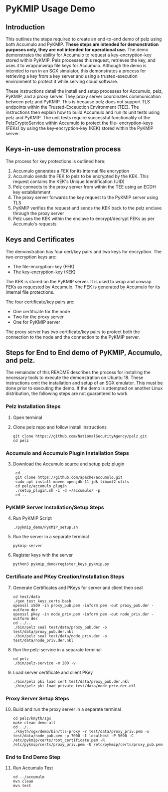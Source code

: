 # PyKMIP Usage Demo

## Introduction
This outlines the steps required to create an end-to-end demo of pelz using both Accumulo and
PyKMIP. **These steps are intended for demonstration purposes only, they are not intended for
operational use.** The demo demonstrates the ability for Accumulo to request a key-encryption-key
stored within PyKMIP. Pelz processes this request, retrieves the key, and uses it to wrap/unwrap
file keys for Accumulo. Although the demo is intended to run in an SGX simulator, this demonstrates
a process for retrieving a key from a key server and using a trusted-execution environment to
protect it while serving cloud software.

These instructions detail the install and setup processes for Accumulo, pelz, PyKMIP, and a proxy
server. They proxy server coordinates communication between pelz and PyKMIP. This is because pelz
does not support TLS endpoints within the Trusted-Exceuction Environment (TEE). The instructions
then explain how to build Accumulo and run its unit tests using pelz and PyKMIP. The unit tests
require successful functionality of the PelzCryptoService within Accumulo to protect the file-
encryption-keys (FEKs) by using the key-encryption-key (KEK) stored within the PyKMIP server. 

## Keys-in-use demonstration process

The process for key protections is outlined here:  

1. Accumulo generates a FEK for its internal file encryption
2. Accumulo sends the FEK to pelz to be encrypted by the KEK. This request contains the KEK's
  Unique Identification (UID)
3. Pelz connects to the proxy server from within the TEE using an ECDH key establishment
4. The proxy server forwards the key request to the PyKMIP server using TLS
5. PyKMIP verifies the request and sends the KEK back to the pelz enclave through the proxy server
6. Pelz uses the KEK within the enclave to encrypt/decrypt FEKs as per Accumulo's requests

## Keys and Certificates

The demonstration has four cert/key pairs and two keys for encryption. The two encryption keys are:  

 * The file-encryption-key (FEK)
 * The key-encryption-key (KEK) 

The KEK is stored on the PyKMIP server. It is used to wrap and unwrap FEKs as requested by Accumulo.
The FEK is generated by Accumulo for its internal file protections.  

The four certificate/key pairs are:  

 * One certificate for the node
 * Two for the proxy server
 * One for PyKMIP server

The proxy server has two certificate/key pairs to protect both the connection to the node and the
connection to the PyKMIP server.

## Steps for End to End demo of PyKMIP, Accumulo, and pelz. 
The remainder of this README describes the process for installing the necessary tools to execute
the demonstration on Ubuntu 18. These instructions omit the installation and setup of an SGX emulator. This must
be done prior to executing the demo. If the demo is attempted on another Linux distribution, the following steps 
are not guaranteed to work.

### Pelz Installation Steps
1.  Open terminal
2.	Clone pelz repo and follow install instructions

		git clone https://github.com/NationalSecurityAgency/pelz.git
		cd pelz

### Accumulo and Accumulo Plugin Installation Steps 
3. Download the Accumulo source and setup pelz plugin

		cd ..
		git clone https://github.com/apache/accumulo.git
		sudo apt install maven openjdk-11-jdk libxml2-utils
		cd pelz/accumulo_plugin
		./setup_plugin.sh -i -d ~/accumulo/ -p
		cd ..

### PyKMIP Server Installation/Setup Steps
4.  Run PyKMIP Script

		./pykmip_demo/PyKMIP_setup.sh

5.  Run the server in a separate terminal

		pykmip-server

6.  Register keys with the server

		python3 pykmip_demo/register_keys_pykmip.py


### Certificate and PKey Creation/Installation Steps
7.	Generate Certificates and PKeys for server and client then seal

		cd test/data
		./gen_test_keys_certs.bash
		openssl x509 -in proxy_pub.pem -inform pem -out proxy_pub.der -outform der
		openssl pkey -in node_priv.pem -inform pem -out node_priv.der -outform der
		cd ../..
		./bin/pelz seal test/data/proxy_pub.der -o test/data/proxy_pub.der.nkl
		./bin/pelz seal test/data/node_priv.der -o test/data/node_priv.der.nkl

8.	Run the pelz-service in a separate terminal

		cd pelz
		./bin/pelz-service -m 200 -v

9.	Load server certificate and client PKey

		./bin/pelz pki load cert test/data/proxy_pub.der.nkl
		./bin/pelz pki load private test/data/node_priv.der.nkl

### Proxy Server Setup Steps
10.	Build and run the proxy server in a separate terminal

		cd pelz/kmyth/sgx
		make clean demo-all
		cd ../..
		./kmyth/sgx/demo/bin/tls-proxy -r test/data/proxy_priv.pem -u test/data/node_pub.pem -p 7000 -I localhost -P 5690 -C /etc/pykmip/certs/root_certificate.pem -R /etc/pykmip/certs/proxy_priv.pem -U /etc/pykmip/certs/proxy_pub.pem

### End to End Demo Step
11. Run Accumulo Test

		cd ../accumulo
		mvn clean
		mvn test

